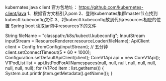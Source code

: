 kubernates java client 官方包地址：
https://github.com/kubernetes-client/java
1、根据官方文档引入pom
2、登陆kubernates集群master节点找到kubectl.kubeconfig文件
3、将kubectl.kubeconfig放到代码resources相应的位置
Spring boot 读取jar包中resources下的文件

 String fileName = "classpath:/k8s/kubectl.kubeconfig";
 InputStream inputStream = ResourceRenderer.resourceLoader(fileName);
 ApiClient client = Config.fromConfig(inputStream);
// 五分钟
 client.setConnectTimeout(5 * 60 * 1000);
Configuration.setDefaultApiClient(client);
CoreV1Api api = new CoreV1Api();
V1PodList list = api.listPodForAllNamespaces(null, null, null, null, null, null, null, null, null);
 for (V1Pod item : list.getItems()) {
            System.out.println(item.getMetadata().getName());
 }
